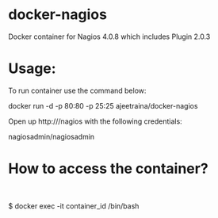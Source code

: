<h1>docker-nagios</h1>

Docker container for Nagios 4.0.8 which includes Plugin 2.0.3<br>

<h1>Usage:</h1>

To run container use the command below:<br>

docker run -d -p 80:80 -p 25:25 ajeetraina/docker-nagios<br>

Open up http://<ip>/nagios with the following credentials:<br>

nagiosadmin/nagiosadmin<br>

<h1>How to access the container?</h1><br>

$ docker exec -it container_id  /bin/bash
